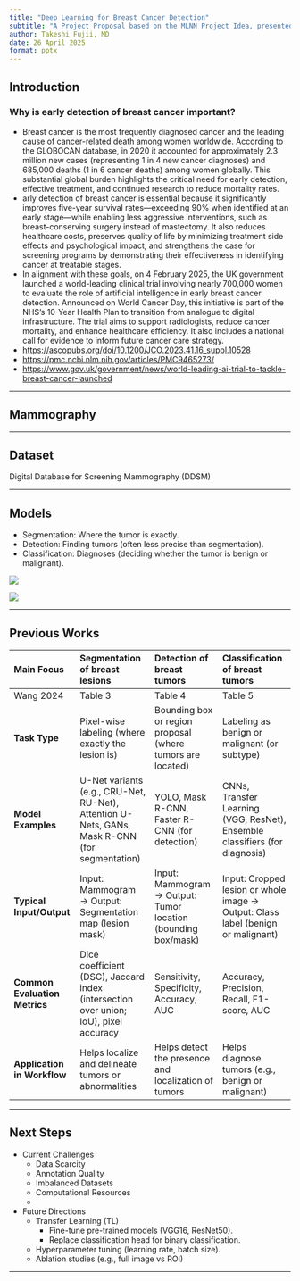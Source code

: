 ```yaml
---
title: "Deep Learning for Breast Cancer Detection"
subtitle: "A Project Proposal based on the MLNN Project Idea, presented as part of the CM3070 Computer Science Final Project"
author: Takeshi Fujii, MD
date: 26 April 2025
format: pptx
---
```


## Introduction

### Why is early detection of breast cancer important?
- Breast cancer is the most frequently diagnosed cancer and the leading cause of cancer-related death among women worldwide. According to the GLOBOCAN database, in 2020 it accounted for approximately 2.3 million new cases (representing 1 in 4 new cancer diagnoses) and 685,000 deaths (1 in 6 cancer deaths) among women globally. This substantial global burden highlights the critical need for early detection, effective treatment, and continued research to reduce mortality rates.
- arly detection of breast cancer is essential because it significantly improves five-year survival rates—exceeding 90% when identified at an early stage—while enabling less aggressive interventions, such as breast-conserving surgery instead of mastectomy. It also reduces healthcare costs, preserves quality of life by minimizing treatment side effects and psychological impact, and strengthens the case for screening programs by demonstrating their effectiveness in identifying cancer at treatable stages.
- In alignment with these goals, on 4 February 2025, the UK government launched a world-leading clinical trial involving nearly 700,000 women to evaluate the role of artificial intelligence in early breast cancer detection. Announced on World Cancer Day, this initiative is part of the NHS’s 10-Year Health Plan to transition from analogue to digital infrastructure. The trial aims to support radiologists, reduce cancer mortality, and enhance healthcare efficiency. It also includes a national call for evidence to inform future cancer care strategy.
- https://ascopubs.org/doi/10.1200/JCO.2023.41.16_suppl.10528
- https://pmc.ncbi.nlm.nih.gov/articles/PMC9465273/
- https://www.gov.uk/government/news/world-leading-ai-trial-to-tackle-breast-cancer-launched

---

## Mammography

---

## Dataset

Digital Database for Screening Mammography (DDSM)

---

## Models

- Segmentation: Where the tumor is exactly.
- Detection: Finding tumors (often less precise than segmentation).
- Classification: Diagnoses (deciding whether the tumor is benign or malignant).

![](../working/models_1.png)

![](../working/models_2.png)

---

## Previous Works

| **Main Focus** | **Segmentation** of breast lesions | **Detection** of breast tumors | **Classification** of breast tumors |
|:--|:--|:--|:--|
| Wang 2024 | Table 3 | Table 4 | Table 5 |
| **Task Type** | Pixel-wise labeling (where exactly the lesion is) | Bounding box or region proposal (where tumors are located) | Labeling as benign or malignant (or subtype) |
| **Model Examples** | U-Net variants (e.g., CRU-Net, RU-Net), Attention U-Nets, GANs, Mask R-CNN (for segmentation) | YOLO, Mask R-CNN, Faster R-CNN (for detection) | CNNs, Transfer Learning (VGG, ResNet), Ensemble classifiers (for diagnosis) |
| **Typical Input/Output** | Input: Mammogram → Output: Segmentation map (lesion mask) | Input: Mammogram → Output: Tumor location (bounding box/mask) | Input: Cropped lesion or whole image → Output: Class label (benign or malignant) |
| **Common Evaluation Metrics** | Dice coefficient (DSC), Jaccard index (intersection over union; IoU), pixel accuracy | Sensitivity, Specificity, Accuracy, AUC | Accuracy, Precision, Recall, F1-score, AUC |
| **Application in Workflow** | Helps localize and delineate tumors or abnormalities | Helps detect the presence and localization of tumors | Helps diagnose tumors (e.g., benign or malignant) |

---

## Next Steps

- Current Challenges
  - Data Scarcity
  - Annotation Quality
  - Imbalanced Datasets
  - Computational Resources
  - 
- Future Directions
  - Transfer Learning (TL)
    - Fine-tune pre-trained models (VGG16, ResNet50).
    - Replace classification head for binary classification.
  - Hyperparameter tuning (learning rate, batch size).
  - Ablation studies (e.g., full image vs ROI)

---
